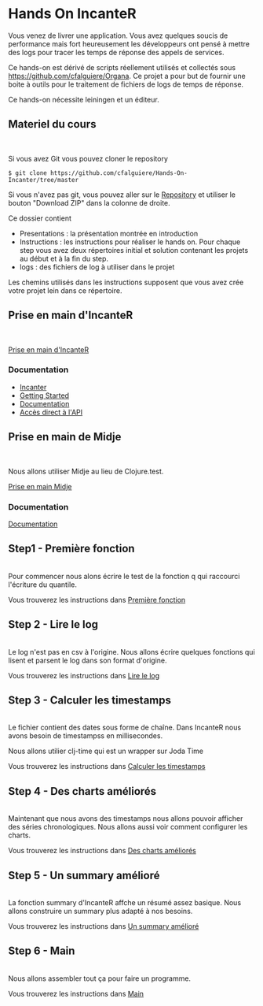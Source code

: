 Hands On IncanteR
======================

Vous venez de livrer une application. Vous avez quelques soucis de performance mais fort heureusement les développeurs ont pensé à mettre des logs pour tracer les temps de réponse des appels de services.

Ce hands-on est dérivé de scripts réellement utilisés et collectés sous https://github.com/cfalguiere/Organa. Ce projet a pour but de fournir une boite à outils pour le traitement de fichiers de logs de temps de réponse.

Ce hands-on nécessite leiningen et un éditeur.

Materiel du cours
-----------------------
<br>

Si vous avez Git vous pouvez cloner le repository

<pre><code>$ git clone https://github.com/cfalguiere/Hands-On-Incanter/tree/master
</code></pre>


Si vous n'avez pas git, vous pouvez aller sur le [Repository](https://github.com/cfalguiere/Hands-On-Incanter/tree/master)
 et utiliser le bouton "Download ZIP" dans la colonne de droite.

Ce dossier contient 

- Presentations : la présentation montrée en introduction
- Instructions : les instructions pour réaliser le hands on. Pour chaque step vous avez deux répertoires initial et solution contenant les projets au début et à la fin du step.
- logs : des fichiers de log à utiliser dans le projet

Les chemins utilisés dans les instructions supposent que vous avez crée votre projet lein dans ce répertoire.


Prise en main d'IncanteR
-----------------------
<br>

[Prise en main d'IncanteR](init1-Incanter/prise-en-main-incanter.html)

### Documentation
- [Incanter](http://incanter.org/)
- [Getting Started](https://github.com/liebke/incanter/wiki)
- [Documentation](http://data-sorcery.org/contents/)
- [Accès direct à l'API](http://liebke.github.io/incanter/)

Prise en main de Midje
-----------------------
<br>

Nous allons utiliser Midje au lieu de Clojure.test.

[Prise en main Midje](init2-midje/prise-en-main-midje.html)

### Documentation
[Documentation](https://github.com/marick/Midje/wiki)



Step1 - Première fonction
-----------------------
<br>
Pour commencer nous alons écrire le test de la fonction q qui raccourci l'écriture du quantile.

Vous trouverez les instructions dans 
[Première fonction](step1-premiere-fonction/premiere-fonction.html)


Step 2 - Lire le log
-----------------------
<br>
Le log n'est pas en csv à l'origine. Nous allons écrire quelques fonctions qui lisent et parsent le log dans son format d'origine.

Vous trouverez les instructions dans 
[Lire le log](step2-lire-le-log/lire-le-log.html)


Step 3 - Calculer les timestamps
-----------------------
<br>
Le fichier contient des dates sous forme de chaîne. Dans IncanteR nous avons besoin de timestampss en millisecondes.

Nous allons utilier clj-time qui est un wrapper sur Joda Time

Vous trouverez les instructions dans 
[Calculer les timestamps](step3-timestamps/timestamps.html)


Step 4 - Des charts améliorés
-----------------------
<br>
Maintenant que nous avons des timestamps nous allons pouvoir afficher des séries chronologiques. Nous allons aussi voir comment configurer les charts.

Vous trouverez les instructions dans 
[Des charts améliorés](step4-perf-charts/perf-charts.html)

Step 5 - Un summary amélioré
-----------------------
<br>
La fonction summary d'IncanteR affche un résumé assez basique. Nous allons construire un summary plus adapté à nos besoins.

Vous trouverez les instructions dans 
[Un summary amélioré](step5-stats-summary/stats-summary.html)


Step 6 - Main
-----------------------
<br>
Nous allons assembler tout ça pour faire un programme.

Vous trouverez les instructions dans 
[Main](step6-main/main.html)


